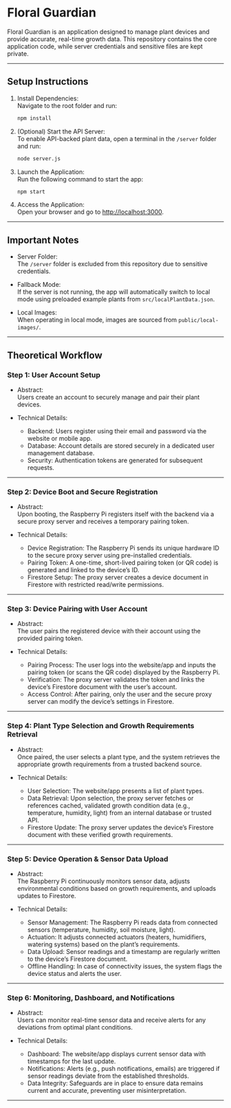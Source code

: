 # Floral Guardian

Floral Guardian is an application designed to manage plant devices and provide accurate, real-time growth data. This repository contains the core application code, while server credentials and sensitive files are kept private.

---

## Setup Instructions

1. Install Dependencies:  
   Navigate to the root folder and run:
   ```bash
   npm install
   ```

2. (Optional) Start the API Server:  
   To enable API-backed plant data, open a terminal in the `/server` folder and run:
   ```bash
   node server.js
   ```

3. Launch the Application:  
   Run the following command to start the app:
   ```bash
   npm start
   ```

4. Access the Application:  
   Open your browser and go to [http://localhost:3000](http://localhost:3000).

---

## Important Notes

- Server Folder:  
  The `/server` folder is excluded from this repository due to sensitive credentials.
  
- Fallback Mode:  
  If the server is not running, the app will automatically switch to local mode using preloaded example plants from `src/localPlantData.json`.
  
- Local Images:  
  When operating in local mode, images are sourced from `public/local-images/`.

---

## Theoretical Workflow

### Step 1: User Account Setup

- Abstract:  
  Users create an account to securely manage and pair their plant devices.

- Technical Details:  
  - Backend: Users register using their email and password via the website or mobile app.
  - Database: Account details are stored securely in a dedicated user management database.
  - Security: Authentication tokens are generated for subsequent requests.

---

### Step 2: Device Boot and Secure Registration

- Abstract:  
  Upon booting, the Raspberry Pi registers itself with the backend via a secure proxy server and receives a temporary pairing token.

- Technical Details:  
  - Device Registration: The Raspberry Pi sends its unique hardware ID to the secure proxy server using pre-installed credentials.
  - Pairing Token: A one-time, short-lived pairing token (or QR code) is generated and linked to the device’s ID.
  - Firestore Setup: The proxy server creates a device document in Firestore with restricted read/write permissions.

---

### Step 3: Device Pairing with User Account

- Abstract:  
  The user pairs the registered device with their account using the provided pairing token.

- Technical Details:  
  - Pairing Process: The user logs into the website/app and inputs the pairing token (or scans the QR code) displayed by the Raspberry Pi.
  - Verification: The proxy server validates the token and links the device’s Firestore document with the user’s account.
  - Access Control: After pairing, only the user and the secure proxy server can modify the device’s settings in Firestore.

---

### Step 4: Plant Type Selection and Growth Requirements Retrieval

- Abstract:  
  Once paired, the user selects a plant type, and the system retrieves the appropriate growth requirements from a trusted backend source.

- Technical Details:  
  - User Selection: The website/app presents a list of plant types.
  - Data Retrieval: Upon selection, the proxy server fetches or references cached, validated growth condition data (e.g., temperature, humidity, light) from an internal database or trusted API.
  - Firestore Update: The proxy server updates the device’s Firestore document with these verified growth requirements.

---

### Step 5: Device Operation & Sensor Data Upload

- Abstract:  
  The Raspberry Pi continuously monitors sensor data, adjusts environmental conditions based on growth requirements, and uploads updates to Firestore.

- Technical Details:  
  - Sensor Management: The Raspberry Pi reads data from connected sensors (temperature, humidity, soil moisture, light).
  - Actuation: It adjusts connected actuators (heaters, humidifiers, watering systems) based on the plant’s requirements.
  - Data Upload: Sensor readings and a timestamp are regularly written to the device’s Firestore document.
  - Offline Handling: In case of connectivity issues, the system flags the device status and alerts the user.

---

### Step 6: Monitoring, Dashboard, and Notifications

- Abstract:  
  Users can monitor real-time sensor data and receive alerts for any deviations from optimal plant conditions.

- Technical Details:  
  - Dashboard: The website/app displays current sensor data with timestamps for the last update.
  - Notifications: Alerts (e.g., push notifications, emails) are triggered if sensor readings deviate from the established thresholds.
  - Data Integrity: Safeguards are in place to ensure data remains current and accurate, preventing user misinterpretation.

---
